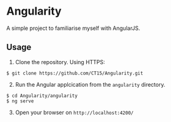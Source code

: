 # Angularity

A simple project to familiarise myself with AngularJS.

## Usage

1. Clone the repository. Using HTTPS:
  ```shell
  $ git clone https://github.com/CT15/Angularity.git
  ```
2. Run the Angular applcication from the `angularity` directory.
  ```shell
  $ cd Angularity/angularity
  $ ng serve
  ```
3. Open your browser on `http://localhost:4200/`
